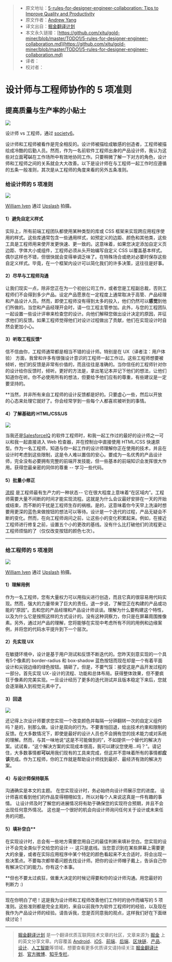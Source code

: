 > * 原文地址：[5-rules-for-designer-engineer-collaboration: Tips to Improve Quality and Productivity](https://medium.com/tradecraft-traction/5-rules-for-designer-engineer-collaboration-182fd74bd09f?ref=uxdesignweekly)
> * 原文作者：[Andrew Yang](https://medium.com/@andrew.yang804?source=post_header_lockup)
> * 译文出自：[掘金翻译计划](https://github.com/xitu/gold-miner)
> * 本文永久链接：[https://github.com/xitu/gold-miner/blob/master/TODO1/5-rules-for-designer-engineer-collaboration.md](https://github.com/xitu/gold-miner/blob/master/TODO1/5-rules-for-designer-engineer-collaboration.md)
> * 译者：
> * 校对者：

# 设计师与工程师协作的 5 项准则

## 提高质量与生产率的小贴士

![](https://cdn-images-1.medium.com/max/800/1*hNscHHl45Q6s3dARFiaw0A.jpeg)

设计师 vs 工程师，通过 [society6](https://society6.com/)。

设计师和工程师被看作是完全相反的。设计师被描绘成敏感的创造者，工程师被描绘成冷酷的后勤人员。然而，作为一名前软件工程师出身的产品设计师，我认为这些对立面**可以**在工作场所中有效地协同工作。只要稍微了解一下对方的角色，设计师和工程师之间的关系就会大大改善。以下是设计师在与工程师一起工作时应遵循的五条一般准则，其次是从工程师的角度来看的另外五条准则。

### 给设计师的 5 项准则

![](https://cdn-images-1.medium.com/max/800/1*RlD_EebvaZt--pxPDmc0rQ.jpeg)

[William Iven](https://unsplash.com/@firmbee) 通过 [Upslash](https://unsplash.com) 拍摄。

#### 1）避免自定义样式

实际上，所有前端工程团队都使用某种类型的库或 CSS 框架来实现跨应用程序使用的样式。这些库通常包含一些通用样式，如预定义的边距、颜色和其他类，这些工具是工程师用来使开发更快速、更一致的。这意味着，如果您决定添加自定义页边距、字体大小或组件，工程师必须从头开始编写自定义 CSS 以覆盖基本样式。偶尔这样也不错，但很快就会变得单调乏味了。在特殊场合或绝对必要时保存这些自定义样式。毕竟，在一个框架内设计可以简化我们的许多决策，这往往是好事。

#### 2）尽早与工程师沟通

让我们现实一点，除非您正在为一个初创公司工作，或者您是工程副总裁，否则工程师们不会得到多少产品。设定产品愿景在一定程度上通常取决于高管、产品经理和产品设计人员。然而，即使工程师没有得到太多的投入，他们仍然可以**感觉**到他们所做的。当您和产品经理开会时，请一位工程主管参加。此外，与您的工程团队一起设置一些设计评审来检查您的设计。向他们解释您做出设计决定的原因，并征求他们的反馈。如果工程师觉得他们对设计过程做出了贡献，他们在实现设计时自然会更加小心。

#### 3）听取工程反馈*

信不信由你，工程师通常都是相当不错的设计师。特别是在 UX（译者注：用户体验） 方面，我曾和许多有很强设计意识的工程师一起工作过。这些工程师想要被倾听，他们的反馈是非常有价值的，而且往往是准确的。当你信任的工程师针对你的设计给你反馈时，倾听。更好的方法是，拿出笔记本并记下他们的想法，让他们知道你在听。你不必使用所有的想法，但要给予他们应有的尊重，有些建议是一定要坚持的。

**当然，并非所有来自工程师的设计反馈都是好的。只要虚心一些，然后以开放的心态来处理它就好了。你会经常学到一些每个人都喜欢被听到的事情。

#### 4）了解基础的 HTML/CSS/JS

![](https://cdn-images-1.medium.com/max/800/1*uL5yjFLIeRYvmZR9w3mLHg.png)

当我还是[SalesforceIQ](https://www.linkedin.com/company/salesforceiq/) 的软件工程师时，和我一起工作过的最好的设计师之一可以和我一起直接进入 Web 检查器，并在控制台中直接使用 HTML/CSS 快速原型。作为一名工程师，知道与你一起工作的设计师理解你正在使用的技术，并且在设计时考虑到这些限制，这是令人难以置信的安心。要成为一名优秀的产品设计师，完全没有必要拥有完整的前端开发技能，但一些基本的前端知识会发挥很大作用。获得您最亲密的同伴的尊重 -- 学习一些代码。

#### 5）批量小修正

[流程](https://en.wikipedia.org/wiki/Flow_%28psychology%29)  是工程师最有生产力的一种状态 -- 它在很大程度上意味着“在区域内”。工程师需要大量不间断的时间才能实现流程。这就是为什么会议最好安排在一天的开始或结束，而不断的干扰是工程师生存的祸根。是的，这意味着你今天早上洗澡时想要用更深的蓝色来做按钮的想法可以等待。设计是一个迭代的过程，产品无疑会不断的变化。然而，在向工程师询问之前，让这些小的变化积累起来。例如，在接近工程师进行修复之前，设置五个小的更改的基线。没有什么比打破他们的流程更让工程师烦恼的了（仅仅改变按钮的颜色七次）。

* * *

### 给工程师的 5 项准则

![](https://cdn-images-1.medium.com/max/800/1*h-pctC-YtNZT8Os_pb8BxA.jpeg)

[William Iven](https://unsplash.com/@firmbee) 通过 [Upslash](https://unsplash.com) 拍摄。

#### 1）理解用例 

作为一名工程师，您有大量权力可以用指尖进行创造，而且它真的很容易用代码实现。然而，强大的力量带来了巨大的责任。退一步说，了解您正在构建的产品或功能的“原因”。去和您的产品经理和产品设计师谈谈。理解为什么要构建这个特性，以及为什么它是按照这样的方式设计的。没有这种洞察力，你只是在屏幕周围推像素。另外，通过对产品的理解，您将能够在实现中考虑所有不同的用例和边缘案例，并将您的代码水平提升到下一个层次。 

#### 2）先实现 UX

在敏捷环境中，设计是基于用户测试和反馈不断迭代的。您昨天刻意实现的一个具有5个像素的 border-radius 和 box-shadow 蓝色按钮而现在却是一个有着平面设计和尖锐边缘的绿色按钮。搞砸了。但是，不要气馁：接受这是产品开发过程的一部分。首先实现 UX - 设计的流程、功能和总体布局。获得整体效果，但不要疯狂于像素的完美实现。一旦设计经历了更多的迭代测试并且版本稳定下来后，您就会逐渐融入到视觉元素中了。 

#### 3）回退

![](https://cdn-images-1.medium.com/max/800/1*595UUrTLxUioKqL6TjMaTg.gif)

还记得上次设计师要求您实现一个改变颜色并每隔一分钟翻转一次的自定义组件吗？是的，别那么做。设计是双向的行为。不要害怕回退，给出技术约束和限制的反馈。在大多数情况下，即使是最好的设计人员也不会拥有您的技术能力或对系统的理解。然而，与其一味地说“这是不可能做到的”，不如提供一个替代的解决方案。试试看，“这个解决方案的实现成本很高，我可以建议您使用…吗？”。请记住，大多数事情都**可以**用我们现有的工具来完成，但这并不意味着所有的事情都**应该**完成。作为工程师，你的工作就是帮助设计师找到最好、最经济有效的解决方案。

#### 4）与设计师保持联系

沟通确实是本文的主题。 在您实现设计时，务必始终向设计师展示您的进度。 设计师喜欢看到他们的作品变得栩栩如生，所以对每个人来说这真是一件有趣的事情。 让设计师及时了解您的进展情况将有助于确保您的实现符合预期，并且不会出现任何意外情况。 这也是一个很好的机会向设计师询问任何关于设计或未来任务的问题。

#### 5）填补空白**

在实现设计时，总会有一些地方需要您用自己的最佳判断来填补空白。您实现的设计不会完全类似于交给您的设计 --  这只是底线。当您意识到在某些屏幕上需要更大的余量，或者在实际应用程序中某个特定的颜色看起来不太合适时，将会出现一些决策点。不要每次都带着问题去找设计师。把你的设计师帽子戴上，告诉自己你有解决它们的能力。你有这个本事。

**但也不要太过疯狂，做重大决定的时候记得要和你的设计师沟通。用您最好的判断力 :)

* * *

现在你明白了吧！这是我为设计师和工程师改善他们工作时的协作而编写的 5 项准则。这些准则都是完全主观的，来自以前我作为软件工程师时的经验，以及现在我作为产品设计师的经验。请告诉我，您是否同意我的观点，这样我们好在下面继续讨论！


---

> [掘金翻译计划](https://github.com/xitu/gold-miner) 是一个翻译优质互联网技术文章的社区，文章来源为 [掘金](https://juejin.im) 上的英文分享文章。内容覆盖 [Android](https://github.com/xitu/gold-miner#android)、[iOS](https://github.com/xitu/gold-miner#ios)、[前端](https://github.com/xitu/gold-miner#前端)、[后端](https://github.com/xitu/gold-miner#后端)、[区块链](https://github.com/xitu/gold-miner#区块链)、[产品](https://github.com/xitu/gold-miner#产品)、[设计](https://github.com/xitu/gold-miner#设计)、[人工智能](https://github.com/xitu/gold-miner#人工智能)等领域，想要查看更多优质译文请持续关注 [掘金翻译计划](https://github.com/xitu/gold-miner)、[官方微博](http://weibo.com/juejinfanyi)、[知乎专栏](https://zhuanlan.zhihu.com/juejinfanyi)。
